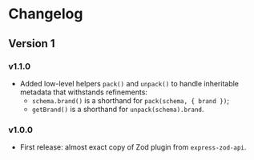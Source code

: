 # Changelog

## Version 1

### v1.1.0

- Added low-level helpers `pack()` and `unpack()` to handle inheritable metadata that withstands refinements:
  - `schema.brand()` is a shorthand for `pack(schema, { brand })`;
  - `getBrand()` is a shorthand for `unpack(schema).brand`.

### v1.0.0

- First release: almost exact copy of Zod plugin from `express-zod-api`.
